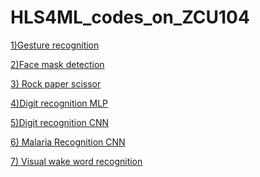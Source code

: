 # HLS4ML_codes_on_ZCU104
 
<a href="https://github.com/minecraftdixit/HLS4ML_codes_on_ZCU104/tree/main/code1
">1)Gesture recognition</a>

<a href="https://github.com/minecraftdixit/HLS4ML_codes_on_ZCU104/tree/main/code3
">2)Face mask detection</a>

<a href="https://github.com/minecraftdixit/HLS4ML_codes_on_ZCU104/tree/main/code4
">3) Rock paper scissor</a>


<a href="https://github.com/minecraftdixit/HLS4ML_codes_on_ZCU104/tree/main/code5
">4)Digit recognition MLP</a>


<a href="https://github.com/minecraftdixit/HLS4ML_codes_on_ZCU104/tree/main/digit_recog_cnn
">5)Digit recognition CNN</a>


<a href="https://github.com/minecraftdixit/HLS4ML_codes_on_ZCU104/tree/main/malaria_tf
">6) Malaria Recognition CNN  </a>

<a href="https://github.com/minecraftdixit/HLS4ML_codes_on_ZCU104/tree/main/vww
">7) Visual wake word recognition   </a>

